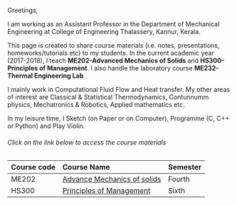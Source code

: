 Greetings,

I am working as an Assistant Professor in the Department of Mechanical Engineering at College of Engineering Thalassery, Kannur, Kerala. 

This page is created to share course materials (i.e. notes, presentations, homeworks/tutorials etc) to my students. In the current academic year (2017-2018), I teach **ME202-Advanced Mechanics of Solids** and **HS300-Principles of Management**. I also handle the laboratory course **ME232-Thermal Engineering Lab**

I mainly work in Computational Fluid Flow and Heat transfer. My other areas of interest are  Classical & Statistical Thermodynamics, Contunnumm physics, Mechatronics & Robotics,  Applied mathematics etc.

In my leisure time, I Sketch (on Paper or on Computer), Programme (C, C++ or Python) and Play Violin.  


###### [](#header-5)Click on the link below to access the course materials

| Course code  | Course Name                             | Semester  |
|:-------------|:----------------------------------------|:----------|
| ME202        | [Advance Mechanics of solids](page-1)   | Fourth    |
| HS300        | [Principles of Management](page-2)      | Sixth     |

